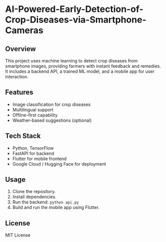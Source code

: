# AI-Powered-Early-Detection-of-Crop-Diseases-via-Smartphone-Cameras
## Overview
This project uses machine learning to detect crop diseases from smartphone images, providing farmers with instant feedback and remedies. It includes a backend API, a trained ML model, and a mobile app for user interaction.

## Features
- Image classification for crop diseases
- Multilingual support
- Offline-first capability
- Weather-based suggestions (optional)

## Tech Stack
- Python, TensorFlow
- FastAPI for backend
- Flutter for mobile frontend
- Google Cloud / Hugging Face for deployment

## Usage
1. Clone the repository.
2. Install dependencies.
3. Run the backend: `python api.py`
4. Build and run the mobile app using Flutter.

## License
MIT License
